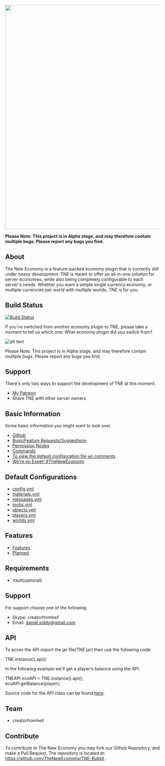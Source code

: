 <p align="center">
    <img src="http://i.imgur.com/ZS0xmkb.png" width="728" />
</p>

**Please Note: This project is in Alpha stage, and may therefore contain multiple bugs. Please report any bugs you find.**  

About
--------------
The New Economy is a feature-packed economy plugin that is currently still under heavy development. TNE is meant to offer an all-in-one solution for server economies, while also being completely configurable to each server's needs. Whether you want a simple single currency economy, or multiple currencies per world with multiple worlds, TNE is for you.

Build Status
--------------
[![Build Status](https://travis-ci.org/TheNewEconomy/TNE-Bukkit.svg?branch=master)](https://travis-ci.org/TheNewEconomy/TNE-Bukkit)

If you've switched from another economy plugin to TNE, please take a moment to tell us which one:
What economy plugin did you switch from?

![alt text](http://i.imgur.com/ZS0xmkb.png)

Please Note: This project is in Alpha stage, and may therefore contain multiple bugs. Please report any bugs you find.

Support
-------------
There's only two ways to support the development of TNE at this moment.

* [My Patreon](https://www.patreon.com/creatorfromhell)
* Share TNE with other server owners

Basic Information
----------
Some basic information you might want to look over.
- [Github](https://github.com/TheNewEconomy/TNE-Bukkit)
- [Bugs/Feature Requests/Suggestions](https://github.com/TheNewEconomy/TNE-Bukkit/issues)
- [Permission Nodes](https://github.com/TheNewEconomy/TNE-Bukkit/blob/master/Docs/Permissions.md)
- [Commands](https://github.com/TheNewEconomy/TNE-Bukkit/blob/master/Docs/Commands.md)
- [To view the default configuration file w/ comments](http://paste.ubuntu.com/6885962/)
- [We're on Esper! #TheNewEconomy](http://chat.mibbit.com/?server=irc.esper.net&channel=%23TheNewEconomy)

Default Configurations
----------
- [config.yml](https://github.com/TheNewEconomy/TNE-Bukkit/blob/master/config.yml)
- [materials.yml](https://github.com/TheNewEconomy/TNE-Bukkit/blob/master/materials.yml)
- [messages.yml](https://github.com/TheNewEconomy/TNE-Bukkit/blob/master/messages.yml)
- [mobs.yml](https://github.com/TheNewEconomy/TNE-Bukkit/blob/master/mobs.yml)
- [objects.yml](https://github.com/TheNewEconomy/TNE-Bukkit/blob/master/objects.yml)
- [players.yml](https://github.com/TheNewEconomy/TNE-Bukkit/blob/master/players.yml)
- [worlds.yml](https://github.com/TheNewEconomy/TNE-Bukkit/blob/master/worlds.yml)

Features
----------
- [Features](https://github.com/TheNewEconomy/TNE-Bukkit/blob/master/Features.md) 
- [Planned](https://github.com/TheNewEconomy/TNE-Bukkit/blob/master/Upcoming.md) 

Requirements
----------
- Vault(optional)  

Support
----------
For support choose one of the following.

- Skype: creatorfromhell
- Email: daniel.viddy@gmail.com  

API
---------
To acces the API import the jar file(TNE.jar) then use the following code:  

TNE.instance().api();  

In the following example we'll get a player's balance using the API.  

TNEAPI ecoAPI = TNE.instance().api();  
ecoAPI.getBalance(player);

Source code for the API class can be found [here](https://github.com/TheNewEconomy/TNE-Bukkit/blob/master/src/com/github/tnerevival/core/api/TNEAPI.java).


Team
----------
- creatorfromhell  

Contribute
----------
To contribute to The New Economy you may fork our Github Repository, and make a Pull Request. The repository is located at: https://github.com/TheNewEconomy/TNE-Bukkit .